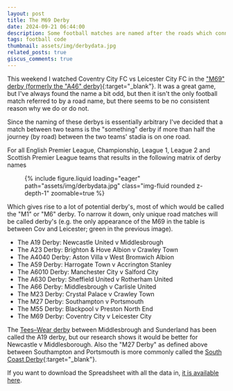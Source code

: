 ```yaml
---
layout: post
title: The M69 Derby
date: 2024-09-21 06:44:00
description: Some football matches are named after the roads which connect them, lets find them all.
tags: football code
thumbnail: assets/img/derbydata.jpg
related_posts: true
giscus_comments: true
---
```


This weekend I watched Coventry City FC vs Leicester City FC in the ["M69" derby (formerly the "A46" derby)](https://en.wikipedia.org/wiki/M69_derby){:target="\_blank"}. It was a great game, but I've always found the name a bit odd, but then it isn't the only football match referred to by a road name, but there seems to be no consistent reason why we do or do not.

Since the naming of these derbys is essentially arbitrary I've decided that a match between two teams is the "something" derby if more than half the journey (by road) between the two teams' stadia is on one road.

For all English Premier League, Championship, League 1, League 2 and Scottish Premier League teams that results in the following matrix of derby names

<div class="row mt-3">
    <div class="col-sm mt-3 mt-md-0">
        <figure>
            {% include figure.liquid loading="eager" path="assets/img/derbydata.jpg" class="img-fluid rounded z-depth-1" zoomable=true %}
        </figure>
    </div>
</div>

Which gives rise to a lot of potential derby's, most of which would be called the "M1" or "M6" derby. To narrow it down, only unique road matches will be called derby's (e.g. the only appearance of the M69 in the table is between Cov and Leicester; green in the previous image).

- The A19 Derby: Newcastle United v Middlesbrough
- The A23 Derby: Brighton & Hove Albion v Crawley Town
- The A4040 Derby: Aston Villa v West Bromwich Albion
- The A59 Derby: Harrogate Town v Accrington Stanley
- The A6010 Derby: Manchester City v Salford City
- The A630 Derby: Sheffield United v Rotherham United
- The A66 Derby: Middlesbrough v Carlisle United
- The M23 Derby: Crystal Palace v Crawley Town
- The M27 Derby: Southampton v Portsmouth
- The M55 Derby: Blackpool v Preston North End
- The M69 Derby: Coventry City v Leicester City

The [Tees–Wear derby](https://en.wikipedia.org/wiki/Tees%E2%80%93Wear_derby) between Middlesbrough and Sunderland has been called the A19 derby, but our research shows it would be better for Newcastle v Middlesborough. Also the "M27 Derby" as defined above between Southampton and Portsmouth is more commonly called the [South Coast Derby](https://en.wikipedia.org/wiki/South_Coast_derby){:target="\_blank"}.

If you want to download the Spreadsheet with all the data in, [it is available here](/assets/files/football_derby_data.csv).
